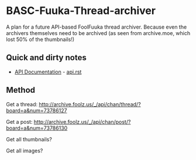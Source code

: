 BASC-Fuuka-Thread-archiver
==========================

A plan for a future API-based FoolFuuka thread archiver. Because even the archivers themselves need to be archived (as seen from archive.moe, which lost 50% of the thumbnails!)

Quick and dirty notes
-----------------------

* [API Documentation](http://foolfuuka.readthedocs.org/en/latest/documentation.html#rest-api) - [api.rst](https://github.com/FoolCode/FoolFuuka-docs/blob/master/code_guide/documentation/api.rst)

Method
------

Get a thread:
http://archive.foolz.us/_/api/chan/thread/?board=a&num=73786127

Get a post:
http://archive.foolz.us/_/api/chan/post/?board=a&num=73786130

Get all thumbnails?

Get all images?
